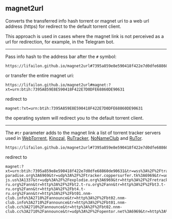 ## magnet2url

Converts the transferred info hash torrent or magnet uri to a web url address (https) for redirect to the default torrent client.

This approach is used in cases where the magnet link is not perceived as a url for redirection, for example, in the Telegram bot.

---

Pass info hash to the address bar after the `#` symbol:

```
https://lifailon.github.io/magnet2url#7395a859e8e590418f422e7d0dfe68860de90631
```

or transfer the entire magnet uri:

```
https://lifailon.github.io/magnet2url#magnet:?xt=urn:btih:7395A859E8E590418F422E7D0DFE68860DE90631
```

redirect to

```
magnet:?xt=urn:btih:7395A859E8E590418F422E7D0DFE68860DE90631
```

the operating system will redirect you to the default torrent client.

---

The `#tr` parameter adds to the magnet link a list of torrent tracker servers used in [WebTorrent](https://github.com/webtorrent/webtorrent-desktop), [Kinozal](https://kinozal.tv), [RuTracker](https://rutracker.org), [NoNameClub](https://nnmclub.to) and [RuTor](https://rutor.org/).

```
https://lifailon.github.io/magnet2url#7395a859e8e590418f422e7d0dfe68860de90631#tr
```

redirect to

```
magnet:?xt=urn:btih:7395a859e8e590418f422e7d0dfe68860de90631&tr=wss%3A%2F%2Ftracker.openwebtorrent.com&tr=wss%3A%2F%2Ftracker.btorrent.xyz&tr=udp%3A%2F%2Ftracker.leechers-paradise.org%3A6969&tr=udp%3A%2F%2Ftracker.coppersurfer.tk%3A6969&tr=udp%3A%2F%2Ftracker.opentrackr.org%3A1337&tr=udp%3A%2F%2Ftracker.empire-js.us%3A1337&tr=udp%3A%2F%2Fexplodie.org%3A6969&tr=http%3A%2F%2Fretracker.local%2Fannounce&tr=http%3A%2F%2Ftr0.torrent4me.com%2Fann%3Fuk%3DkCm7WcIM00&tr=http%3A%2F%2Ftr1.torrent4me.com%2Fann%3Fuk%3DkCm7WcIM00&tr=http%3A%2F%2Ftr2.torrent4me.com%2Fann%3Fuk%3DkCm7WcIM00&tr=http%3A%2F%2Ftr3.torrent4me.com%2Fann%3Fuk%3DkCm7WcIM00&tr=http%3A%2F%2Ftr4.torrent4me.com%2Fann%3Fuk%3DkCm7WcIM00&tr=http%3A%2F%2Ftr5.torrent4me.com%2Fann%3Fuk%3DkCm7WcIM00&tr=http%3A%2F%2Ftr0.tor4me.info%2Fann%3Fuk%3DkCm7WcIM00&tr=http%3A%2F%2Ftr1.tor4me.info%2Fann%3Fuk%3DkCm7WcIM00&tr=http%3A%2F%2Ftr2.tor4me.info%2Fann%3Fuk%3DkCm7WcIM00&tr=http%3A%2F%2Ftr3.tor4me.info%2Fann%3Fuk%3DkCm7WcIM00&tr=http%3A%2F%2Ftr4.tor4me.info%2Fann%3Fuk%3DkCm7WcIM00&tr=http%3A%2F%2Ftr5.tor4me.info%2Fann%3Fuk%3DkCm7WcIM00&tr=http%3A%2F%2Ftr0.tor2me.info%2Fann%3Fuk%3DkCm7WcIM00&tr=http%3A%2F%2Ftr1.tor2me.info%2Fann%3Fuk%3DkCm7WcIM00&tr=http%3A%2F%2Ftr2.tor2me.info%2Fann%3Fuk%3DkCm7WcIM00&tr=http%3A%2F%2Ftr3.tor2me.info%2Fann%3Fuk%3DkCm7WcIM00&tr=http%3A%2F%2Ftr4.tor2me.info%2Fann%3Fuk%3DkCm7WcIM00&tr=http%3A%2F%2Ftr5.tor2me.info%2Fann%3Fuk%3DkCm7WcIM00&tr=http%3A%2F%2Fbt.t-ru.org%2Fann&tr=http%3A%2F%2Fbt2.t-ru.org%2Fann&tr=http%3A%2F%2Fbt3.t-ru.org%2Fann&tr=http%3A%2F%2Fbt4.t-ru.org%2Fann&tr=http%3A%2F%2Fbt01.nnm-club.info%3A2710%2Fannounce&tr=http%3A%2F%2Fbt02.nnm-club.info%3A2710%2Fannounce&tr=http%3A%2F%2Fbt01.nnm-club.cc%3A2710%2Fannounce&tr=http%3A%2F%2Fbt02.nnm-club.cc%3A2710%2Fannounce&tr=udp%3A%2F%2Fopentor.net%3A6969&tr=http%3A%2F%2Ftracker.grepler.com%3A6969%2Fannounce&tr=udp%3A%2F%2Ftracker.dler.com%3A6969%2Fannounce&tr=http%3A%2F%2Fh4.trakx.nibba.trade%3A80%2Fannounce&tr=udp%3A%2F%2Fopen.stealth.si%3A80%2Fannounce&tr=udp%3A%2F%2Ftracker.bitsearch.to%3A1337%2Fannounce&tr=udp%3A%2F%2Fexodus.desync.com%3A6969%2Fannounce
```